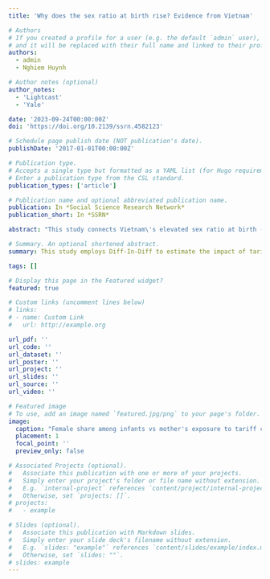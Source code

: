 ```yaml
---
title: 'Why does the sex ratio at birth rise? Evidence from Vietnam'

# Authors
# If you created a profile for a user (e.g. the default `admin` user), write the username (folder name) here
# and it will be replaced with their full name and linked to their profile.
authors:
  - admin
  - Nghiem Huynh

# Author notes (optional)
author_notes:
  - 'Lightcast'
  - 'Yale'

date: '2023-09-24T00:00:00Z'
doi: 'https://doi.org/10.2139/ssrn.4582123'

# Schedule page publish date (NOT publication's date).
publishDate: '2017-01-01T00:00:00Z'

# Publication type.
# Accepts a single type but formatted as a YAML list (for Hugo requirements).
# Enter a publication type from the CSL standard.
publication_types: ['article']

# Publication name and optional abbreviated publication name.
publication: In *Social Science Research Network*
publication_short: In *SSRN*

abstract: "This study connects Vietnam\'s elevated sex ratio at birth (SRB) to the 2001 US-Vietnam Bilateral Trade Agreement. Our model incorporates three major factors that influence SRB: income, relative returns based on the child's sex, and fertility. The model presents twelve predictions, which are tested using large-scale repeated cross-sectional and panel surveys in a difference-in-difference design. The results indicate that mothers who experience larger tariff reductions tend to have a stronger preference for sons, work more, and desire fewer children. These findings suggest that fertility is the main driver of the elevated SRB. Overall, this paper highlights the interplay between cultural norms, maternal income, childcare, and fertility, revealing the unexpected demographic impact of trade policies."

# Summary. An optional shortened abstract.
summary: This study employs Diff-In-Diff to estimate the impact of tariff cuts following a major trade agreement on the labor supply and fertility decision of women in Vietnam. 

tags: []

# Display this page in the Featured widget?
featured: true

# Custom links (uncomment lines below)
# links:
# - name: Custom Link
#   url: http://example.org

url_pdf: ''
url_code: ''
url_dataset: ''
url_poster: ''
url_project: ''
url_slides: ''
url_source: ''
url_video: ''

# Featured image
# To use, add an image named `featured.jpg/png` to your page's folder.
image:
  caption: "Female share among infants vs mother's exposure to tariff cuts, before and after 2001 US-VN BTA"
  placement: 1
  focal_point: ''
  preview_only: false

# Associated Projects (optional).
#   Associate this publication with one or more of your projects.
#   Simply enter your project's folder or file name without extension.
#   E.g. `internal-project` references `content/project/internal-project/index.md`.
#   Otherwise, set `projects: []`.
# projects:
#   - example

# Slides (optional).
#   Associate this publication with Markdown slides.
#   Simply enter your slide deck's filename without extension.
#   E.g. `slides: "example"` references `content/slides/example/index.md`.
#   Otherwise, set `slides: ""`.
# slides: example
---
```


<!-- {{% callout note %}}
Click the _Cite_ button above to demo the feature to enable visitors to import publication metadata into their reference management software.
{{% /callout %}}

{{% callout note %}}
Create your slides in Markdown - click the _Slides_ button to check out the example.
{{% /callout %}} -->

<!-- Add the publication's **full text** or **supplementary notes** here. You can use rich formatting such as including [code, math, and images](https://docs.hugoblox.com/content/writing-markdown-latex/). -->
